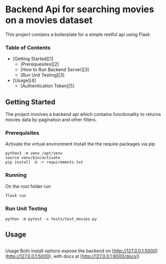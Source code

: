 # Backend Api for searching movies on a movies dataset

This project contains a boilerplate for a simple restful api using Flask 

### Table of Contents

-   [Getting Started][1]
    -   [Prerequesites][2]
    -   [How to Run Backend Server][3]
    -   [Run Unit Testing][3]
-   [Usage][4]
    -   [Authentication Token][5]

## Getting Started

The project involves a backend api which contains functionality to returns movies data by pagination and other filters.

### Prerequisites

Activate the virtual environment
Install the the require packages via pip 

```
python3 -m venv /opt/venv
source venv/bin/activate
pip install -U -r requirements.txt
```


### Running

On the root folder run 

```
flask run
```

### Run Unit Testing

```
python -m pytest -s tests/test_movies.py
```

## Usage



## 
Usage
Both install options expose the backend on [http://127.0.0.1:5000]
(http://127.0.0.1:5000), with docs at [http://127.0.0.1:8000/docs])

